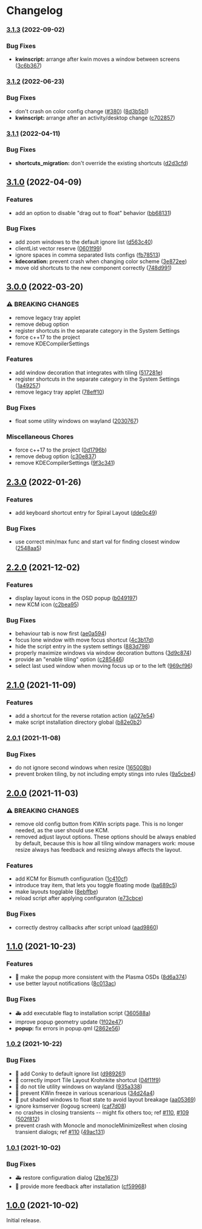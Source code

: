 <!--
  SPDX-FileCopyrightText: none
  SPDX-License-Identifier: MIT
-->

# Changelog

### [3.1.3](https://www.github.com/Bismuth-Forge/bismuth/compare/v3.1.2...v3.1.3) (2022-09-02)


### Bug Fixes

* **kwinscript:** arrange after kwin moves a window between screens ([3c6b367](https://www.github.com/Bismuth-Forge/bismuth/commit/3c6b367a3acdc7726d65b10bfc0706eec23d191a))

### [3.1.2](https://www.github.com/Bismuth-Forge/bismuth/compare/v3.1.1...v3.1.2) (2022-06-23)


### Bug Fixes

* don't crash on color config change ([#380](https://www.github.com/Bismuth-Forge/bismuth/issues/380)) ([8d3b5b1](https://www.github.com/Bismuth-Forge/bismuth/commit/8d3b5b1b100b8597432b7d32ef687451a87d0347))
* **kwinscript:** arrange after an activity/desktop change ([c702857](https://www.github.com/Bismuth-Forge/bismuth/commit/c70285705bf90757b839936211fea00afd788fee))

### [3.1.1](https://www.github.com/Bismuth-Forge/bismuth/compare/v3.1.0...v3.1.1) (2022-04-11)


### Bug Fixes

* **shortcuts_migration:** don't override the existing shortcuts ([d2d3cfd](https://www.github.com/Bismuth-Forge/bismuth/commit/d2d3cfd89b2a908bf3eab5ac95899d70520fe012))

## [3.1.0](https://www.github.com/Bismuth-Forge/bismuth/compare/v3.0.0...v3.1.0) (2022-04-09)


### Features

* add an option to disable "drag out to float" behavior ([bb68131](https://www.github.com/Bismuth-Forge/bismuth/commit/bb68131e1be31b4f920da8c4b7dcb2e42f85b461))


### Bug Fixes

* add zoom windows to the default ignore list ([d563c40](https://www.github.com/Bismuth-Forge/bismuth/commit/d563c4045eeb6e8cc30d2e2d29f635888cdbbd79))
* clientList vector reserve ([0601f99](https://www.github.com/Bismuth-Forge/bismuth/commit/0601f99c5c74a65d4196c7c5514c9d958b4c7418))
* ignore spaces in comma separated lists configs ([fb78513](https://www.github.com/Bismuth-Forge/bismuth/commit/fb7851386b91f3fb29c9c0f5da840c76cc43c3fd))
* **kdecoration:** prevent crash when changing color scheme ([3e872ee](https://www.github.com/Bismuth-Forge/bismuth/commit/3e872eed8dad95398f2ceb85272aebe33f689ce3))
* move old shortcuts to the new component correctly ([748d991](https://www.github.com/Bismuth-Forge/bismuth/commit/748d99174a1b0351966ab962035aad54fee4fb61))

## [3.0.0](https://www.github.com/Bismuth-Forge/bismuth/compare/v2.3.0...v3.0.0) (2022-03-20)


### ⚠ BREAKING CHANGES

* remove legacy tray applet
* remove debug option
* register shortcuts in the separate category in the System Settings
* force c++17 to the project
* remove KDECompilerSettings

### Features

* add window decoration that integrates with tiling ([517281e](https://www.github.com/Bismuth-Forge/bismuth/commit/517281e1587692d70cf0093c9901d192cd776f1d))
* register shortcuts in the separate category in the System Settings ([1a49257](https://www.github.com/Bismuth-Forge/bismuth/commit/1a4925718040b3d0f7bff96bfdae0f63041f1f12))
* remove legacy tray applet ([78eff10](https://www.github.com/Bismuth-Forge/bismuth/commit/78eff105122b968e298c918a79976a4d280104a8))


### Bug Fixes

* float some utility windows on wayland ([2030767](https://www.github.com/Bismuth-Forge/bismuth/commit/2030767dd03518a1296376890ad03bbb85d3ffdb))


### Miscellaneous Chores

* force c++17 to the project ([0d1796b](https://www.github.com/Bismuth-Forge/bismuth/commit/0d1796b1d836191e6b9f2df703b660c02f076a3c))
* remove debug option ([c30e837](https://www.github.com/Bismuth-Forge/bismuth/commit/c30e8377b9524e84347b2e1875f4b0fafb1fab0d))
* remove KDECompilerSettings ([9f3c341](https://www.github.com/Bismuth-Forge/bismuth/commit/9f3c341f2cbc090a6581f83553bc5f1f8934d679))

## [2.3.0](https://www.github.com/Bismuth-Forge/bismuth/compare/v2.2.0...v2.3.0) (2022-01-26)


### Features

* add keyboard shortcut entry for Spiral Layout ([dde0c49](https://www.github.com/Bismuth-Forge/bismuth/commit/dde0c499ab6d556ef1f68a8493bd5072392a1a68))


### Bug Fixes

* use correct min/max func and start val for finding closest window ([2548aa5](https://www.github.com/Bismuth-Forge/bismuth/commit/2548aa5dbd0ebc6bdc7118cc8b301dc0b8d13cb3))

## [2.2.0](https://www.github.com/Bismuth-Forge/bismuth/compare/v2.1.0...v2.2.0) (2021-12-02)


### Features

* display layout icons in the OSD popup ([b049197](https://www.github.com/Bismuth-Forge/bismuth/commit/b0491978fdd3bca83a8a7fe0f393965a76d378cc))
* new KCM icon ([c2bea95](https://www.github.com/Bismuth-Forge/bismuth/commit/c2bea9547e1bcb223efd48a581c6f257b98783eb))


### Bug Fixes

* behaviour tab is now first ([ae0a594](https://www.github.com/Bismuth-Forge/bismuth/commit/ae0a594bb89e3d253dbd3f6bf5be88c09167e689))
* focus lone window with move focus shortcut ([4c3b17d](https://www.github.com/Bismuth-Forge/bismuth/commit/4c3b17d492a787e84ec823fdd8d472c82536c641))
* hide the script entry in the system settings ([883d798](https://www.github.com/Bismuth-Forge/bismuth/commit/883d79858f44322ae52e8943fb369943772784b6))
* properly maximize windows via window decoration buttons ([3d9c874](https://www.github.com/Bismuth-Forge/bismuth/commit/3d9c874439fd0d28a63f71d5410a53547735840e))
* provide an "enable tiling" option ([c285446](https://www.github.com/Bismuth-Forge/bismuth/commit/c2854466cca76067c036dd523c327d254f801cc8))
* select last used window when moving focus up or to the left ([969cf96](https://www.github.com/Bismuth-Forge/bismuth/commit/969cf96e8da5828a2fd2789faec324271225da7e))

## [2.1.0](https://www.github.com/Bismuth-Forge/bismuth/compare/v2.0.1...v2.1.0) (2021-11-09)


### Features

* add a shortcut for the reverse rotation action ([a027e54](https://www.github.com/Bismuth-Forge/bismuth/commit/a027e5467f870e6f8b6b046d4d8e3477ea6dca8d))
* make script installation directory global ([b82e0b2](https://www.github.com/Bismuth-Forge/bismuth/commit/b82e0b270698539a510a617c3736d60d1450359f))

### [2.0.1](https://www.github.com/Bismuth-Forge/bismuth/compare/v2.0.0...v2.0.1) (2021-11-08)


### Bug Fixes

* do not ignore second windows when resize ([165008b](https://www.github.com/Bismuth-Forge/bismuth/commit/165008b9ac755bf312096ea45ac2ef303fb42e3a))
* prevent broken tiling, by not including empty stings into rules ([9a5cbe4](https://www.github.com/Bismuth-Forge/bismuth/commit/9a5cbe498cfc32e7ae1612cabce0e173e9e55c28))

## [2.0.0](https://www.github.com/Bismuth-Forge/bismuth/compare/v1.1.0...v2.0.0) (2021-11-03)


### ⚠ BREAKING CHANGES

* remove old config button from KWin scripts page. This is no longer needed, as the user should use KCM.
* removed adjust layout options. These options should be always enabled by default, because this is how all tiling window managers work: mouse resize always has feedback and resizing always affects the layout.

### Features

* add KCM for Bismuth configuration ([1c410cf](https://www.github.com/Bismuth-Forge/bismuth/commit/1c410cf1c759d707596a42214489dbe36bd52278))
* introduce tray item, that lets you toggle floating mode ([ba689c5](https://www.github.com/Bismuth-Forge/bismuth/commit/ba689c5ff099c3263384395cfaa737a14e158b90))
* make layouts togglable ([8ebffbe](https://www.github.com/Bismuth-Forge/bismuth/commit/8ebffbe639efcf1cfec5addad29e2777d1bbd5d2))
* reload script after applying configuraton ([e73cbce](https://www.github.com/Bismuth-Forge/bismuth/commit/e73cbce4c8af5ab308634972409b4f7f87e95085))

### Bug Fixes

* correctly destroy callbacks after script unload ([aad9860](https://www.github.com/Bismuth-Forge/bismuth/commit/aad986096273bc9d66ef7098c1c32b725a120902))

## [1.1.0](https://www.github.com/gikari/bismuth/compare/v1.0.2...v1.1.0) (2021-10-23)


### Features

* :lipstick: make the popup more consistent with the Plasma OSDs ([8d6a374](https://www.github.com/gikari/bismuth/commit/8d6a3747e640c4bd418e361b342f1cb0745a3ff0))
* use better layout notifications ([8c013ac](https://www.github.com/gikari/bismuth/commit/8c013ac7bc8d293c81c1f14f03c2147d47d43703))


### Bug Fixes

* :ambulance: add executable flag to installation script ([360588a](https://www.github.com/gikari/bismuth/commit/360588ad216d364a81d518e020e5fe37b6365ccc))
* improve popup geometry update ([1f02e47](https://www.github.com/gikari/bismuth/commit/1f02e47a37fa0771f10e31e6e7f2e5d2cb9419db))
* **popup:** fix errors in popup.qml ([2862e56](https://www.github.com/gikari/bismuth/commit/2862e56194fc37308224caf5fe826c76a59e088c))

### [1.0.2](https://www.github.com/gikari/bismuth/compare/v1.0.1...v1.0.2) (2021-10-22)


### Bug Fixes

* :bug: add Conky to default ignore list ([d989261](https://www.github.com/gikari/bismuth/commit/d989261d82ed75781b59322402beb6c3916d09ce))
* :bug: correctly import Tile Layout Krohnkite shortcut ([04f11f9](https://www.github.com/gikari/bismuth/commit/04f11f98c31ce63adb6c09a06da95377b01defba))
* :bug: do not tile utility windows on wayland ([935a338](https://www.github.com/gikari/bismuth/commit/935a33820b20ab4c4b68dd797b62a64947cb9e0c))
* :bug: prevent KWin freeze in various scenarious ([34d24a4](https://www.github.com/gikari/bismuth/commit/34d24a4cb6494ea5bf29305462a1243ab143dc0c))
* :bug: put shaded windows to float state to avoid layout breakage ([aa05369](https://www.github.com/gikari/bismuth/commit/aa053694aac927184ee17fdbe39b9f8a550b129c))
* ignore ksmserver (logoug screen) ([caf7d08](https://www.github.com/gikari/bismuth/commit/caf7d080d94776defbb4e2dfe9cf0e5ff7f00a31))
* no crashes in closing transients -- might fix others too; ref [#110](https://www.github.com/gikari/bismuth/issues/110), [#109](https://www.github.com/gikari/bismuth/issues/109) ([502f812](https://www.github.com/gikari/bismuth/commit/502f8120815ce4a6b1d40ac1e79e046b0fc59624))
* prevent crash with Monocle and monocleMinimizeRest when closing transient dialogs; ref [#110](https://www.github.com/gikari/bismuth/issues/110) ([49ac131](https://www.github.com/gikari/bismuth/commit/49ac131044f5202069f2202dea5ca0cd16a5257b))

### [1.0.1](https://www.github.com/gikari/bismuth/compare/v1.0.0...v1.0.1) (2021-10-02)


### Bug Fixes

* :ambulance: restore configuration dialog ([2be1673](https://www.github.com/gikari/bismuth/commit/2be1673c41eafef2666a6265335b39159f916903))
* :memo: provide more feedback after installation ([cf59968](https://www.github.com/gikari/bismuth/commit/cf59968dcaf3cf2df92541897824886b9d0fd4d5))

## [1.0.0](https://www.github.com/gikari/bismuth/compare/v1.0.0-beta...v1.0.0) (2021-10-02)

Initial release.
